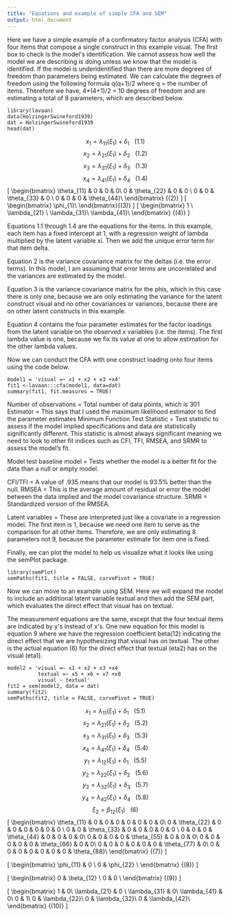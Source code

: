 ```yaml
---
title: "Equations and example of simple CFA and SEM"
output: html_document
---
```

Here we have a simple example of a confirmatory factor analysis (CFA) with four items that compose a single construct in this example visual.  The first box to check is the model's identification.  We cannot assess how well the model we are describing is doing unless we know that the model is identified.  If the model is underidentified than there are more degrees of freedom than parameters being estimated.  We can calculate the degrees of freedom using the following formula q(q+1)/2 where q = the number of items.  Therefore we have, 4*(4+1)/2 = 10 degrees of freedom and are estimating a total of 8 parameters, which are described below. 
```{r, message=FALSE, warning=FALSE}
library(lavaan)
data(HolzingerSwineford1939)
dat = HolzingerSwineford1939
head(dat)
```
$${x_{1} = \lambda_{11}(\xi_{1})+ \delta_{1}}~~~ (1.1)$$ 
$${x_{2} = \lambda_{21}(\xi_{1})+ \delta_{2}}~~~ (1.2)$$ 
$${x_{3} = \lambda_{31}(\xi_{1})+ \delta_{3}}~~~ (1.3)$$ 
$${x_{4} = \lambda_{41}(\xi_{1})+ \delta_{4}}~~~ (1.4)$$
\[
\begin{bmatrix}
    \theta_{11} & 0  & 0 & 0\\
    0  & \theta_{22}  & 0 & 0 \\
    0 & 0 & \theta_{33} & 0 \\
    0 & 0 & 0 & \theta_{44}\\
\end{bmatrix} {(2)}
\]
\[
\begin{bmatrix}
    \phi_{1}\\
\end{bmatrix}{(3)}
\]
\[
\begin{bmatrix}
    1 \\
    \lambda_{21} \\
    \lambda_{31}\\
    \lambda_{41}\\
\end{bmatrix} {(4)}
\]

Equations 1.1 through 1.4 are the equations for the items.  In this example, each item has a fixed intercept at 1, with a regression weight of lambda multiplied by the latent variable xi.  Then we add the unique error term for that item delta.  

Equation 2 is the variance covariance matrix for the deltas (i.e. the error terms).  In this model, I am assuming that error terms are uncorrelated and the variances are estimated by the model.

Equation 3 is the variance covariance matrix for the phis, which in this case there is only one, because we are only estimating the variance for the latent construct visual and no other covariances or variances, because there are on other latent constructs in this example.    

Equation 4 contains the four parameter estimates for the factor loadings from the latent variable on the observed x variables (i.e. the items).  The first lambda value is one, because we fix its value at one to allow estimation for the other lambda values.

Now we can conduct the CFA with one construct loading onto four items using the code below.
```{r}
model1 = 'visual =~ x1 + x2 + x3 +x4'
fit1 <-lavaan:::cfa(model1, data=dat)
summary(fit1, fit.measures = TRUE)
```
Number of observations = Total number of data points, which is 301
Estimator = This says that I used the maximum likelihood estimator to find the parameter estimates
Minimum Function Test Statistic = Test statistic to assess if the model implied specifications and data are statistically significantly different.  This statistic is almost always significant meaning we need to look to other fit indices such as CFI, TFI, RMSEA, and SRMR to assess the model’s fit.

Model test baseline model = Tests whether the model is a better fit for the data than a null or empty model.  

CFI/TFI = A value of .935 means that our model is 93.5% better than the null. 
RMSEA = This is the average amount of residual or error the model between the data implied and the model covariance structure.
SRMR = Standardized version of the RMSEA.

Latent variables = These are interpreted just like a covariate in a regression model.  The first item is 1, because we need one item to serve as the comparison for all other items.  Therefore, we are only estimating 8 parameters not 9, because the parameter estimate for item one is fixed.  

Finally, we can plot the model to help us visualize what it looks like using the semPlot package.
```{r, message=FALSE, warning=FALSE}
library(semPlot)
semPaths(fit1, title = FALSE, curvePivot = TRUE)
```


Now we can move to an example using SEM.  Here we will expand the model to include an additional latent variable textual and then add the SEM part, which evaluates the direct effect that visual has on textual.  

The measurement equations are the same, except that the four textual items are indicated by y's instead of x's.  One new equation for this model is equation 9 where we have the regression coefficient beta(12) indicating the direct effect that we are hypothesizing that visual has on textual.  The other is the actual equation (6) for the direct effect that textual (eta2) has on the visual (eta1).
```{r, message=FALSE, warning=FALSE}
model2 = 'visual =~ x1 + x2 + x3 +x4
          textual =~ x5 + x6 + x7 +x8
          visual ~ textual'
fit2 = sem(model2, data = dat)
summary(fit2)
semPaths(fit2, title = FALSE, curvePivot = TRUE)
```
$${x_{1} = \lambda_{11}(\xi_{1})+ \delta_{1}}~~~ (5.1)$$ 
$${x_{2} = \lambda_{21}(\xi_{1})+ \delta_{2}}~~~ (5.2)$$ 
$${x_{3} = \lambda_{31}(\xi_{1})+ \delta_{3}}~~~ (5.3)$$ 
$${x_{4} = \lambda_{41}(\xi_{1})+ \delta_{4}}~~~ (5.4)$$
$${y_{1} = \lambda_{12}(\xi_{1})+ \delta_{1}}~~~ (5.5)$$ 
$${y_{2} = \lambda_{22}(\xi_{1})+ \delta_{2}}~~~ (5.6)$$ 
$${y_{3} = \lambda_{32}(\xi_{1})+ \delta_{3}}~~~ (5.7)$$ 
$${y_{4} = \lambda_{42}(\xi_{1})+ \delta_{4}}~~~ (5.8)$$
$${\xi_{2} = \beta_{12}(\xi_{1})}~~~ (6)$$
\[
\begin{bmatrix}
    \theta_{11} & 0  & 0 & 0 & 0 & 0 & 0 & 0\\
    0  & \theta_{22}  & 0 & 0 & 0 & 0 & 0 & 0 \\
    0 & 0 & \theta_{33} & 0 & 0 & 0 & 0 & 0 \\
    0 & 0 & 0 & \theta_{44} & 0 & 0 & 0 & 0\\
    0 & 0 & 0 & 0 & \theta_{55} & 0 & 0 & 0\\
    0 & 0 & 0 & 0 & 0 & \theta_{66} & 0 & 0\\
    0 & 0 & 0 & 0 & 0 & 0 &  \theta_{77} & 0\\
    0 & 0 & 0 & 0 & 0 & 0 & 0 & \theta_{88}\\
\end{bmatrix} {(7)}
\]

\[
\begin{bmatrix}
    \phi_{11}       & 0 \\
    0       & \phi_{22} \\
\end{bmatrix} {(8)}
\] 

\[
\begin{bmatrix}
    0      & \beta_{12}  \\
    0       & 0 \\
\end{bmatrix} {(9)} 
\]

\[
\begin{bmatrix}
    1 & 0\\
    \lambda_{21} & 0 \\
    \lambda_{31} & 0\\
    \lambda_{41} & 0\\
    0 & 1\\
    0 & \lambda_{22}\\
    0 & \lambda_{32}\\
    0 & \lambda_{42}\\
\end{bmatrix} {(10)}
\]
